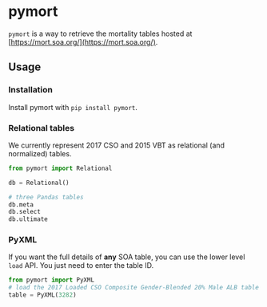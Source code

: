 # pymort

`pymort` is a way to retrieve the mortality tables hosted at [https://mort.soa.org/](https://mort.soa.org/).

## Usage

### Installation

Install pymort with `pip install pymort`.

### Relational tables

We currently represent 2017 CSO and 2015 VBT as relational (and normalized) tables.

```py
from pymort import Relational

db = Relational()

# three Pandas tables
db.meta
db.select
db.ultimate
```

### PyXML

If you want the full details of **any** SOA table, you can use the lower level `load` API. You just need to enter the table ID.

```py
from pymort import PyXML
# load the 2017 Loaded CSO Composite Gender-Blended 20% Male ALB table (tableId = 3282)
table = PyXML(3282)
```
